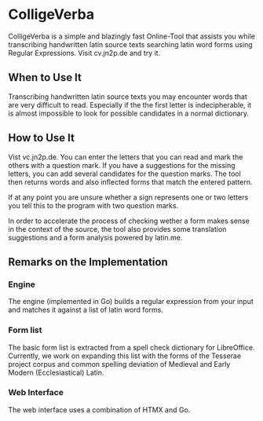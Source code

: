 # ColligeVerba

ColligeVerba is a simple and blazingly fast Online-Tool that assists you while transcribing handwritten latin source texts searching latin word forms using Regular Expressions. Visit cv.jn2p.de and try it. 

## When to Use It 

Transcribing handwritten latin source texts you may encounter words that are very difficult to read. Especially if the the first letter is indecipherable, it is almost impossible to look for possible candidates in a normal dictionary.

## How to Use It 

Vist vc.jn2p.de. You can enter the letters that you can read and mark the others with a question mark. If you have a suggestions for the missing letters, you can add several candidates for the question marks. The tool then returns words and also inflected forms that match the entered pattern. 

If at any point you are unsure whether a sign represents one or two letters you tell this to the program with two question marks.

In order to accelerate the process of checking wether a form makes sense in the context of the source, the tool also provides some translation suggestions and a form analysis powered by latin.me. 

## Remarks on the Implementation

### Engine 

The engine (implemented in Go) builds a regular expression from your input and matches it against a list of latin word forms. 

### Form list 

The basic form list is extracted from a spell check dictionary for LibreOffice. Currently, we work on expanding this list with the forms of the Tesserae project corpus and common spelling deviation of Medieval and Early Modern (Ecclesiastical) Latin. 

### Web Interface  

The web interface uses a combination of HTMX and Go. 


